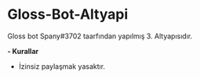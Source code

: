 # Gloss-Bot-Altyapi
Gloss bot Spany#3702 taarfından yapılmış 3. Altyapısıdır.

**- Kurallar**
- İzinsiz paylaşmak yasaktır.
